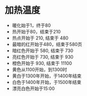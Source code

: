# 加热温度

- 暖化始于1，终于80
- 热开始于80，结束于210
- 热点开始于 210, 结束于 480
- 最暗的红开始于480，结束于580页
- 暗红色开始于 580, 结束于 730
- 亮红色开始于 730, 结束于 930
- 橙色开始于 930, 结束于 11100
- 黄色从1100开始，到1300时
- 黄白于1300年开始，于1400年结束
- 白色于1400年开始，于1500年结束
- 漂亮白色开始于15:00